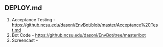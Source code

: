 ## DEPLOY.md

1. Acceptance Testing - https://github.ncsu.edu/dasoni/EnvBot/blob/master/Acceptance%20Test.md
2. Bot Code - https://github.ncsu.edu/dasoni/EnvBot/tree/master/bot
3. Screencast - 
